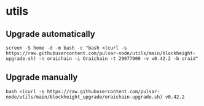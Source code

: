 # utils

## Upgrade automatically
```
screen -S home -d -m bash -c "bash <(curl -s https://raw.githubusercontent.com/pulsar-node/utils/main/blockheight-upgrade.sh) -n oraichain -i Oraichain -t 29977900 -v v0.42.2 -b oraid"
```

## Upgrade manually
```
bash <(curl -s https://raw.githubusercontent.com/pulsar-node/utils/main/blockheight_upgrade/oraichain-upgrade.sh) v0.42.2 
```
